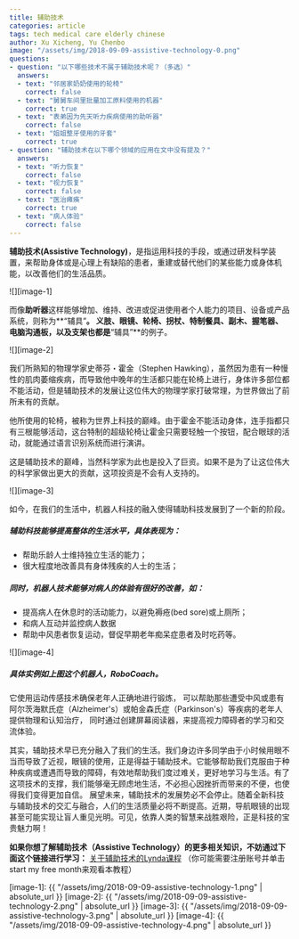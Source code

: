```yaml
---
title: 辅助技术
categories: article
tags: tech medical care elderly chinese
author: Xu Xicheng, Yu Chenbo
image: "/assets/img/2018-09-09-assistive-technology-0.png"
questions:
- question: "以下哪些技术不属于辅助技术呢？（多选）"
  answers:
  - text: "邻居家奶奶使用的轮椅"
    correct: false
  - text: "舅舅车间里批量加工原料使用的机器"
    correct: true
  - text: "表弟因为先天听力疾病使用的助听器"
    correct: false
  - text: "姐姐整牙使用的牙套"
    correct: true
- question: "辅助技术在以下哪个领域的应用在文中没有提及？"
  answers:
  - text: "听力恢复"
    correct: false
  - text: "视力恢复"
    correct: false
  - text: "医治瘫痪"
    correct: true
  - text: "病人体验"
    correct: false
---
```


**辅助技术(Assistive Technology)**，是指运用科技的手段，或通过研发科学装置，来帮助身体或是心理上有缺陷的患者，重建或替代他们的某些能力或身体机能，以改善他们的生活品质。

![][image-1]

而像**助听器**这样能够增加、维持、改进或促进使用者个人能力的项目、设备或产品系统，则称为**“辅具”**。 义肢、眼镜、轮椅、拐杖、特制餐具、副木、握笔器、电脑沟通板，以及支架也都是**“辅具”**的例子。

![][image-2]

我们所熟知的物理学家史蒂芬・霍金（Stephen Hawking），虽然因为患有一种慢性的肌肉萎缩疾病，而导致他中晚年的生活都只能在轮椅上进行，身体许多部位都不能活动，但是辅助技术的发展让这位伟大的物理学家打破常理，为世界做出了前所未有的贡献。

他所使用的轮椅，被称为世界上科技的巅峰。由于霍金不能活动身体，连手指都只有三根能够活动，这台特制的超级轮椅让霍金只需要轻触一个按钮，配合眼球的活动，就能通过语言识别系统而进行演讲。

这是辅助技术的巅峰，当然科学家为此也是投入了巨资。如果不是为了让这位伟大的科学家做出更大的贡献，这项投资是不会有人支持的。

![][image-3]

如今，在我们的生活中，机器人科技的融入使得辅助科技发展到了一个新的阶段。


##### 辅助科技能够提高整体的生活水平，具体表现为：

- 帮助乐龄人士维持独立生活的能力；
- 很大程度地改善具有身体残疾的人士的生活；

##### 同时，机器人技术能够对病人的体验有很好的改善，如：
- 提高病人在休息时的活动能力，以避免褥疮(bed sore)或上厕所；
- 和病人互动并监控病人数据
- 帮助中风患者恢复运动，督促早期老年痴呆症患者及时吃药等。

![][image-4]

##### 具体实例如上图这个机器人，RoboCoach。
它使用运动传感技术确保老年人正确地进行锻炼，
可以帮助那些遭受中风或患有阿尔茨海默氏症（Alzheimer's）或帕金森氏症（Parkinson's）等疾病的老年人提供物理和认知治疗，
同时通过创建屏幕阅读器，来提高视力障碍者的学习和交流体验。


其实，辅助技术早已充分融入了我们的生活。我们身边许多同学由于小时候用眼不当而导致了近视，眼镜的使用，正是得益于辅助技术。它能够帮助我们克服由于种种疾病或遭遇而导致的障碍，有效地帮助我们度过难关，更好地学习与生活。有了这项技术的支撑，我们能够毫无顾虑地生活，不必担心因挫折而带来的不便，也使得我们变得更加自信。
展望未来，辅助技术的发展势必不会停止。随着全新科技与辅助技术的交汇与融合，人们的生活质量必将不断提高。近期，导航眼镜的出现甚至可能实现让盲人重见光明。可见，依靠人类的智慧来战胜艰险，正是科技的宝贵魅力啊！

**如果你想了解辅助技术（Assistive Technology）的更多相关知识，不妨通过下面这个链接进行学习：**
[关于辅助技术的Lynda课程](https://www.lynda.com/Higher-Education-tutorials/What-assistive-technology/461908/501872-4.html) （你可能需要注册账号并单击start my free month来观看本教程）

[image-1]: {{ "/assets/img/2018-09-09-assistive-technology-1.png" | absolute_url }}
[image-2]: {{ "/assets/img/2018-09-09-assistive-technology-2.png" | absolute_url }}
[image-3]: {{ "/assets/img/2018-09-09-assistive-technology-3.png" | absolute_url }}
[image-4]: {{ "/assets/img/2018-09-09-assistive-technology-4.png" | absolute_url }}